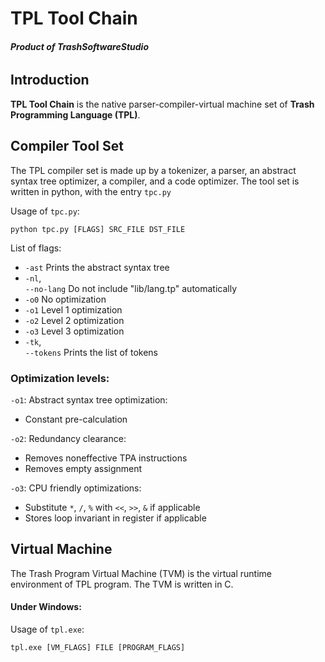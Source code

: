 # TPL Tool Chain

###### **_Product of TrashSoftwareStudio_**

## Introduction

**TPL Tool Chain** is the native parser-compiler-virtual machine set of **Trash Programming Language (TPL)**.

## Compiler Tool Set

The TPL compiler set is made up by a tokenizer, a parser, an abstract syntax tree optimizer, a compiler, and 
a code optimizer. The tool set is written in python, with the entry `tpc.py`

Usage of `tpc.py`:
```
python tpc.py [FLAGS] SRC_FILE DST_FILE
```

List of flags:

* `-ast` Prints the abstract syntax tree
* `-nl`, \
  `--no-lang` Do not include "lib/lang.tp" automatically
* `-o0` No optimization
* `-o1` Level 1 optimization
* `-o2` Level 2 optimization
* `-o3` Level 3 optimization
* `-tk`, \
  `--tokens` Prints the list of tokens
  
### Optimization levels:

`-o1`: Abstract syntax tree optimization:
* Constant pre-calculation

`-o2`: Redundancy clearance:
* Removes noneffective TPA instructions
* Removes empty assignment

`-o3`: CPU friendly optimizations:
* Substitute `*`, `/`, `%` with `<<`, `>>`, `&` if applicable
* Stores loop invariant in register if applicable

## Virtual Machine

The Trash Program Virtual Machine (TVM) is the virtual runtime environment of TPL program.
The TVM is written in C.

#### Under Windows:

Usage of `tpl.exe`:
```
tpl.exe [VM_FLAGS] FILE [PROGRAM_FLAGS]
```
